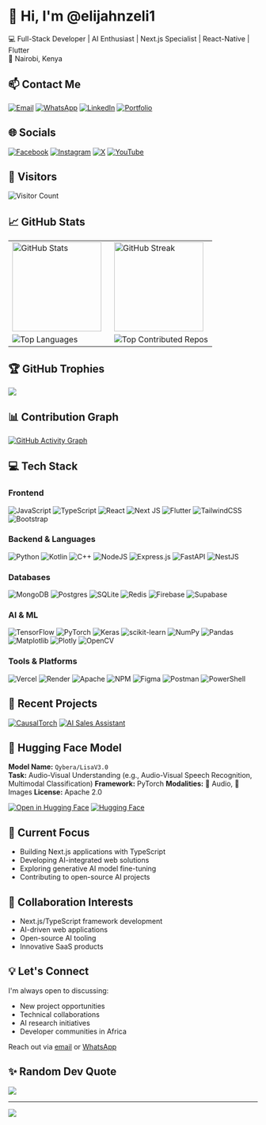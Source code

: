 # 👋 Hi, I'm @elijahnzeli1  
💻 Full-Stack Developer | AI Enthusiast | Next.js Specialist | React-Native | Flutter  
📍 Nairobi, Kenya  

## 📫 Contact Me
[![Email](https://img.shields.io/badge/Email-elijahnzeli924%40gmail.com-blue?style=flat&logo=gmail)](mailto:elijahnzeli924@gmail.com)
[![WhatsApp](https://img.shields.io/badge/WhatsApp-%2B254741905247-brightgreen?style=flat&logo=whatsapp)](https://wa.me/+254741905247)
[![LinkedIn](https://img.shields.io/badge/LinkedIn-Connect-blue?style=flat&logo=linkedin)](https://www.linkedin.com/in/elijah-nzeli)
[![Portfolio](https://img.shields.io/badge/Portfolio-Visit%20My%20Site-ff69b4?style=flat)](https://elijahnzeli1.github.io/PortifolioEN/)

## 🌐 Socials
[![Facebook](https://img.shields.io/badge/Facebook-%231877F2.svg?logo=Facebook&logoColor=white)](https://facebook.com/srpnthuku) 
[![Instagram](https://img.shields.io/badge/Instagram-%23E4405F.svg?logo=Instagram&logoColor=white)](https://instagram.com/nzelielijah) 
[![X](https://img.shields.io/badge/X-black.svg?logo=X&logoColor=white)](https://x.com/NzeliElijah) 
[![YouTube](https://img.shields.io/badge/YouTube-%23FF0000.svg?logo=YouTube&logoColor=white)](https://youtube.com/@N.E.N-org) 

## 👀 Visitors
![Visitor Count](https://komarev.com/ghpvc/?username=elijahnzeli1&color=blueviolet)

## 📈 GitHub Stats
<table align="center">
  <tr>
    <td width="50%">
      <img height="180em" src="https://github-readme-stats.vercel.app/api?username=elijahnzeli1&show_icons=true&theme=algolia&include_all_commits=true&count_private=true" alt="GitHub Stats" />
    </td>
    <td width="50%">
      <img height="180em" src="https://nirzak-streak-stats.vercel.app/?user=elijahnzeli1&theme=dark&hide_border=false" alt="GitHub Streak" />
    </td>
  </tr>
  <tr>
    <td width="50%">
      <img src="https://github-readme-stats.vercel.app/api/top-langs/?username=elijahnzeli1&layout=compact&theme=radical&hide_border=true&langs_count=8&hide=html,css" alt="Top Languages" />
    </td>
    <td width="50%">
      <img src="https://github-contributor-stats.vercel.app/api?username=elijahnzeli1&limit=5&theme=dark&combine_all_yearly_contributions=true" alt="Top Contributed Repos" />
    </td>
  </tr>
</table>

## 🏆 GitHub Trophies
![](https://github-profile-trophy.vercel.app/?username=elijahnzeli1&theme=radical&no-frame=false&no-bg=true&margin-w=4)

## 📊 Contribution Graph
[![GitHub Activity Graph](https://github-readme-activity-graph.vercel.app/graph?username=elijahnzeli1&theme=react-dark&bg_color=0D1117&hide_border=true&area=true&custom_title=Contribution+Timeline)](https://github.com/ashutosh00710/github-readme-activity-graph)

## 💻 Tech Stack

### Frontend
![JavaScript](https://img.shields.io/badge/javascript-%23323330.svg?style=for-the-badge&logo=javascript&logoColor=%23F7DF1E) 
![TypeScript](https://img.shields.io/badge/typescript-%23007ACC.svg?style=for-the-badge&logo=typescript&logoColor=white) 
![React](https://img.shields.io/badge/React-61DAFB?logo=react&logoColor=white&style=for-the-badge)
![Next JS](https://img.shields.io/badge/Next-black?style=for-the-badge&logo=next.js&logoColor=white) 
![Flutter](https://img.shields.io/badge/Flutter-%2302569B.svg?style=for-the-badge&logo=Flutter&logoColor=white) 
![TailwindCSS](https://img.shields.io/badge/tailwindcss-%2338B2AC.svg?style=for-the-badge&logo=tailwind-css&logoColor=white) 
![Bootstrap](https://img.shields.io/badge/bootstrap-%238511FA.svg?style=for-the-badge&logo=bootstrap&logoColor=white)

### Backend & Languages
![Python](https://img.shields.io/badge/python-3670A0?style=for-the-badge&logo=python&logoColor=ffdd54) 
![Kotlin](https://img.shields.io/badge/kotlin-%237F52FF.svg?style=for-the-badge&logo=kotlin&logoColor=white) 
![C++](https://img.shields.io/badge/c++-%2300599C.svg?style=for-the-badge&logo=c%2B%2B&logoColor=white) 
![NodeJS](https://img.shields.io/badge/node.js-6DA55F?style=for-the-badge&logo=node.js&logoColor=white) 
![Express.js](https://img.shields.io/badge/express.js-%23404d59.svg?style=for-the-badge&logo=express&logoColor=%2361DAFB) 
![FastAPI](https://img.shields.io/badge/FastAPI-005571?style=for-the-badge&logo=fastapi) 
![NestJS](https://img.shields.io/badge/nestjs-%23E0234E.svg?style=for-the-badge&logo=nestjs&logoColor=white)

### Databases
![MongoDB](https://img.shields.io/badge/MongoDB-%234ea94b.svg?style=for-the-badge&logo=mongodb&logoColor=white) 
![Postgres](https://img.shields.io/badge/postgres-%23316192.svg?style=for-the-badge&logo=postgresql&logoColor=white) 
![SQLite](https://img.shields.io/badge/sqlite-%2307405e.svg?style=for-the-badge&logo=sqlite&logoColor=white) 
![Redis](https://img.shields.io/badge/redis-%23DD0031.svg?style=for-the-badge&logo=redis&logoColor=white) 
![Firebase](https://img.shields.io/badge/firebase-%23039BE5.svg?style=for-the-badge&logo=firebase) 
![Supabase](https://img.shields.io/badge/Supabase-3ECF8E?style=for-the-badge&logo=supabase&logoColor=white)

### AI & ML
![TensorFlow](https://img.shields.io/badge/TensorFlow-%23FF6F00.svg?style=for-the-badge&logo=TensorFlow&logoColor=white) 
![PyTorch](https://img.shields.io/badge/PyTorch-%23EE4C2C.svg?style=for-the-badge&logo=PyTorch&logoColor=white) 
![Keras](https://img.shields.io/badge/Keras-%23D00000.svg?style=for-the-badge&logo=Keras&logoColor=white) 
![scikit-learn](https://img.shields.io/badge/scikit--learn-%23F7931E.svg?style=for-the-badge&logo=scikit-learn&logoColor=white) 
![NumPy](https://img.shields.io/badge/numpy-%23013243.svg?style=for-the-badge&logo=numpy&logoColor=white) 
![Pandas](https://img.shields.io/badge/pandas-%23150458.svg?style=for-the-badge&logo=pandas&logoColor=white) 
![Matplotlib](https://img.shields.io/badge/Matplotlib-%23ffffff.svg?style=for-the-badge&logo=Matplotlib&logoColor=black) 
![Plotly](https://img.shields.io/badge/Plotly-%233F4F75.svg?style=for-the-badge&logo=plotly&logoColor=white) 
![OpenCV](https://img.shields.io/badge/opencv-%23white.svg?style=for-the-badge&logo=opencv&logoColor=white)

### Tools & Platforms
![Vercel](https://img.shields.io/badge/vercel-%23000000.svg?style=for-the-badge&logo=vercel&logoColor=white) 
![Render](https://img.shields.io/badge/Render-%46E3B7.svg?style=for-the-badge&logo=render&logoColor=white) 
![Apache](https://img.shields.io/badge/apache-%23D42029.svg?style=for-the-badge&logo=apache&logoColor=white) 
![NPM](https://img.shields.io/badge/NPM-%23CB3837.svg?style=for-the-badge&logo=npm&logoColor=white) 
![Figma](https://img.shields.io/badge/figma-%23F24E1E.svg?style=for-the-badge&logo=figma&logoColor=white) 
![Postman](https://img.shields.io/badge/Postman-FF6C37?style=for-the-badge&logo=postman&logoColor=white) 
![PowerShell](https://img.shields.io/badge/PowerShell-%235391FE.svg?style=for-the-badge&logo=powershell&logoColor=white)

## 🚀 Recent Projects

[![CausalTorch](https://github-readme-stats.vercel.app/api/pin/?username=elijahnzeli1&repo=CausalTorch&theme=dark)](https://github.com/elijahnzeli1/CausalTorch)
[![AI Sales Assistant](https://github-readme-stats.vercel.app/api/pin/?username=elijahnzeli1&repo=salesai&theme=dark)](https://github.com/elijahnzeli1/salesai)

## 🤗 Hugging Face Model

**Model Name:** `Qybera/LisaV3.0`  
**Task:** Audio-Visual Understanding (e.g., Audio-Visual Speech Recognition, Multimodal Classification)
**Framework:** PyTorch
**Modalities:** 🎵 Audio, 📸 Images
**License:** Apache 2.0

[![Open in Hugging Face](https://img.shields.io/badge/Open%20in-Hugging%20Face-orange)](https://huggingface.co/Qybera/LisaV3.0)
[![Hugging Face](https://img.shields.io/badge/🤗%20Hugging%20Face-Model%20Hub-blue)](https://huggingface.co/Qybera/LisaV3.0)

## 🎯 Current Focus

- Building Next.js applications with TypeScript
- Developing AI-integrated web solutions
- Exploring generative AI model fine-tuning
- Contributing to open-source AI projects

## 🤝 Collaboration Interests

- Next.js/TypeScript framework development
- AI-driven web applications
- Open-source AI tooling
- Innovative SaaS products

## 💡 Let's Connect

I'm always open to discussing:
- New project opportunities
- Technical collaborations
- AI research initiatives
- Developer communities in Africa

Reach out via [email](mailto:elijahnzeli924@gmail.com) or [WhatsApp](https://wa.me/+254741905247)

## ✨ Random Dev Quote
![](https://quotes-github-readme.vercel.app/api?type=horizontal&theme=light)

---
[![](https://visitcount.itsvg.in/api?id=elijahnzeli1&icon=3&color=0)](https://visitcount.itsvg.in)

<!-- Proudly created with GPRM ( https://gprm.itsvg.in ) -->
